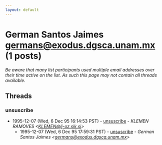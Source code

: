 ```yaml
---
layout: default
---
```


# German Santos Jaimes <germans@exodus.dgsca.unam.mx> (1 posts)

_Be aware that many list participants used multiple email addresses over their time active on the list. As such this page may not contain all threads available._

## Threads

### unsuscribe
+ 1995-12-07 (Wed, 6 Dec 95 16:14:53 PST) - [unsuscribe](/archive/1995/12/60610900e6cbebb751f93a5f6667aafa258837b5a7864e249bd4b5b99b5a8ee6) - _KLEMEN RAMOVES \<KLEMEN@lj-oz.sik.si\>_
  + 1995-12-07 (Wed, 6 Dec 95 17:59:31 PST) - [unsuscribe](/archive/1995/12/1c4478de7869c2b7b3efcf0b5b83b70c80ac5ab2c50c47e0d3169e3b7371857a) - _German Santos Jaimes \<germans@exodus.dgsca.unam.mx\>_

